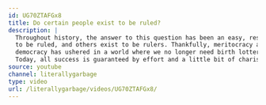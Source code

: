 ```yaml
---
id: UG70ZTAFGx8
title: Do certain people exist to be ruled?
description: |
  Throughout history, the answer to this question has been an easy, resounding, yes. Certain individuals exist
  to be ruled, and others exist to be rulers. Thankfully, meritocracy and liberal
  democracy has ushered in a world where we no longer need birth lotteries and such.
  Today, all success is guaranteed by effort and a little bit of charisma. Right?
source: youtube
channel: literallygarbage
type: video
url: /literallygarbage/videos/UG70ZTAFGx8/
---
```

